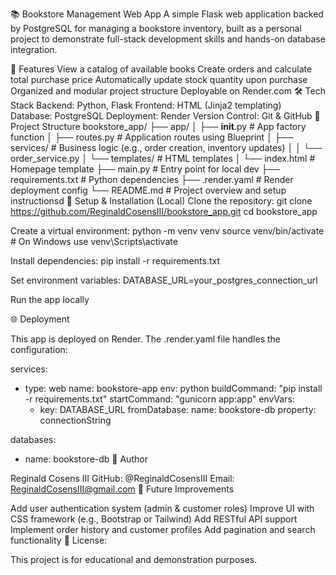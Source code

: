 📚 Bookstore Management Web App
A simple Flask web application backed by PostgreSQL for managing a bookstore inventory, built as a personal project to demonstrate full-stack development skills and hands-on database integration.

🚀 Features
View a catalog of available books
Create orders and calculate total purchase price
Automatically update stock quantity upon purchase
Organized and modular project structure
Deployable on Render.com
🛠 Tech Stack
Backend: Python, Flask
Frontend: HTML (Jinja2 templating)
Database: PostgreSQL
Deployment: Render
Version Control: Git & GitHub
📁 Project Structure
bookstore_app/
├── app/
│   ├── __init__.py       # App factory function
│   ├── routes.py         # Application routes using Blueprint
│   ├── services/         # Business logic (e.g., order creation, inventory updates)
│   │   └── order_service.py
│   └── templates/        # HTML templates
│       └── index.html    # Homepage template
├── main.py               # Entry point for local dev
├── requirements.txt      # Python dependencies
├── .render.yaml          # Render deployment config
└── README.md             # Project overview and setup instructionsd
🔧 Setup & Installation (Local)
Clone the repository: git clone https://github.com/ReginaldCosensIII/bookstore_app.git cd bookstore_app

Create a virtual environment: python -m venv venv source venv/bin/activate # On Windows use venv\Scripts\activate

Install dependencies: pip install -r requirements.txt

Set environment variables: DATABASE_URL=your_postgres_connection_url

Run the app locally

🌐 Deployment

This app is deployed on Render. The .render.yaml file handles the configuration:

services:
  - type: web
    name: bookstore-app
    env: python
    buildCommand: "pip install -r requirements.txt"
    startCommand: "gunicorn app:app"
    envVars:
      - key: DATABASE_URL
        fromDatabase:
          name: bookstore-db
          property: connectionString

databases:
  - name: bookstore-db
🧠 Author

Reginald Cosens III
GitHub:  @ReginaldCosensIII
Email:   ReginaldCosensIII@gmail.com
📌 Future Improvements

Add user authentication system (admin & customer roles)
Improve UI with CSS framework (e.g., Bootstrap or Tailwind)
Add RESTful API support
Implement order history and customer profiles
Add pagination and search functionality
📜 License:

This project is for educational and demonstration purposes.
